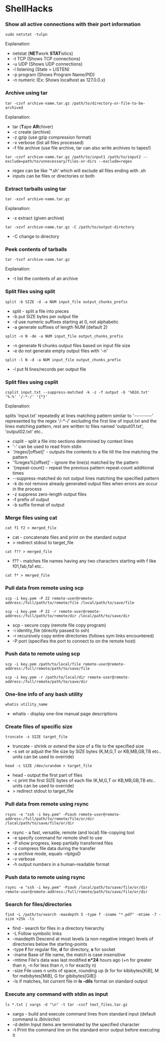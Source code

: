 # ShellHacks

### Show all active connections with their port information
```
sudo netstat -tulpn
```
Explanation:
* netstat (**NET**work **STAT**istics)
* -t TCP (Shows TCP connections)
* -u UDP (Shows UDP connections)
* -l listening (State = LISTEN)
* -p program (Shows Program Name/PID)
* -n numeric (Ex: Shows localhost as 127.0.0.x)

### Archive using tar
```
tar -czvf archive-name.tar.gz /path/to/directory-or-file-to-be-archived
```
Explanation:
* tar (**T**ape **AR**chiver)
* -c create (archive)
* -z gzip (use gzip compression format)
* -v verbose (list all files processed)
* -f file archive (use file archive, tar can also write archives to tapes!)

```
tar -czvf archive-name.tar.gz /path/to/input1 /path/to/input2 --exclude=path/to/unnecessary/files-or-dirs --exclude=regex 
```
* regex can be like '*.sh' which will exclude all files ending with .sh
* inputs can be files or directories or both 

### Extract tarballs using tar
```
tar -xzvf archive-name.tar.gz
```
Explanation:
* -x extract (given archive)

```shell
tar -xzvf archive-name.tar.gz -C /path/to/output-directory
``` 
* -C change to directory

### Peek contents of tarballs
```
tar -tvzf archive-name.tar.gz
```
Explanation:
* -t list the contents of an archive

### Split files using split
```
split -b SIZE -d -a NUM input_file output_chunks_prefix
```
* split - split a file into pieces
* -b put SIZE bytes per output file
* -d use numeric suffixes starting at 0, not alphabetic
* -a generate suffixes of length NUM (default 2)
```
split -n N -de -a NUM input_file output_chunks_prefix
```
* -n generate N chunks output files based on input file size
* -e do not generate empty output files with '-n'
```
split -l N -d -a NUM input_file output_chunks_prefix
```
* -l put N lines/records per output file

### Split files using csplit
```
csplit input.txt --suppress-matched -k -z -f output -b '%02d.txt' '%.%' '/-*-/' '{*}'
```
Explanation:

splits 'input.txt' repeatedly at lines matching pattern similar to '---------' represented by the regex '/-*-/' excluding the first line of input.txt and the lines matching pattern, rest are written to files named 'output01.txt', 'output02.txt' etc..

* csplit - split a file into sections determined by context lines
* '-' can be used to read from stdin
* '/regex/[offset]' - outputs the contents to a file till the line matching the pattern 
* '%regex%[offset]' - ignore the line(s) matched by the pattern
* '{repeat-count} - repeat the previous pattern repeat-count additional times
* --suppress-matched do not output lines matching the specified pattern
* -k do not remove already generated output files when errors are occur in the process
* -z suppress zero-length output files
* -f prefix of output
* -b suffix format of output

### Merge files using cat
```
cat f1 f2 > merged_file
```
* cat - concatenate files and print on the standard output
* \> redirect stdout to target_file
```
cat f?? > merged_file
```
* f?? - matches file names having any two characters starting with f like f01,fab,fa1 etc..
```
cat f* > merged_file
```

### Pull data from remote using scp
``` 
scp -i key.pem -P 22 remote-user@remote-address:/full/path/to/remote/file /local/path/to/save/file
```
``` 
scp -i key.pem -P 22 -r remote-user@remote-address:/full/path/to/remote/dir /local/path/to/save/dir
```
* scp - secure copy (remote file copy program)
* -i identity_file (directly passed to ssh)
* -r recursively copy entire directories (follows sym links encountered)
* -P port (specifies the port to connect to on the remote host)

### Push data to remote using scp
```
scp -i key.pem /path/to/local/file remote-user@remote-address:/full/remote/path/to/save/file
```
```
scp -i key.pem -r /path/to/local/dir remote-user@remote-address:/full/remote/path/to/save/dir
```

### One-line info of any bash utility
```
whatis utility_name
```
* whatis - display one-line manual page descriptions

### Create files of specific size
```
truncate -s SIZE target_file
```
* truncate - shrink or extend the size of a file to the specified size
* -s set or adjust the file size by SIZE bytes (K,M,G,T or KB,MB,GB,TB etc.. units can be used to override)
```
head -c SIZE /dev/urandom > target_file
```
* head - output the first part of files
* -c print the first SIZE bytes of each file (K,M,G,T or KB,MB,GB,TB etc.. units can be used to override)
* \> redirect stdout to target_file

### Pull data from remote using rsync
```
rsync -e "ssh -i key.pem" -Pzavh remote-user@remote-address:/full/path/to/remote/file/or/dir /local/path/to/save/file/or/dir
```
* rsync - a fast, versatile, remote (and local) file-copying tool
* -e specify command for remote shell to use
* -P show progress, keep partially transferred files 
* -z compress file data during the transfer
* -a archive mode, equals -rlptgoD
* -v verbose
* -h output numbers in a human-readable format

### Push data to remote using rsync
```
rsync -e "ssh -i key.pem" -Pzavh /local/path/to/save/file/or/dir remote-user@remote-address:/full/remote/path/to/save/file/or/dir
```
### Search for files/directories
```
find -L /path/to/search -maxdepth 5 -type f -iname "*.pdf" -mtime -7 -size +25k -ls
```
* find - search for files in a directory hierarchy
* -L Follow symbolic links
* -maxdepth Descend at most levels (a non-negative integer) levels of directories below the starting-points
* -type **f** for regular file, **d** for directory, **s** for socket
* -iname Base of file name, the match is case insensitive
* -mtime File's data was last modified **n*24** hours ago (+n for greater than n, -n for less than n, n for exactly n)
* -size File uses n units of space, rounding up (k for for kibibytes[KiB], M for mebibytes[MiB], G for gibibytes[GiB])
* -ls if matches, list current file in **ls -dils** format on standard output

### Execute any command with stdin as input
```
ls *.txt | xargs -d "\n" -t tar -cvzf text_files.tar.gz
```
* xargs - build and execute command lines from standard input (default command is  */bin/echo*)
* -d delim Input items are terminated by the specified character
* -t Print the command line on the standard error output before executing it
